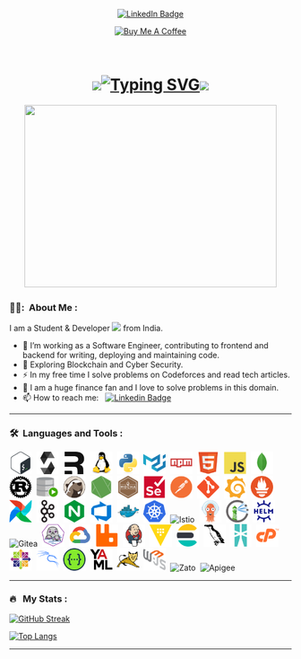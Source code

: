 <!--<p align="center"><img src="https://media.giphy.com/media/M9gbBd9nbDrOTu1Mqx/giphy.gif" width="100"/></p>-->
<p align="center">
<a href="https://www.linkedin.com/in/ezpuns"><img src="https://img.shields.io/badge/LinkedIn-blue?style=for-the-badge&logo=linkedin&logoColor=white" alt="LinkedIn Badge"></a>
</p>
<p align="center">
<a href="https://www.buymeacoffee.com/ezpuns" target="_blank"><img src="https://cdn.buymeacoffee.com/buttons/default-orange.png" alt="Buy Me A Coffee" height="41" width="174"></a>
</p>
<p align="center"><img src="https://komarev.com/ghpvc/?username=D4T4R&style=flat-square&color=blue" alt=""></p>

<h1 align="center"><img src="https://media.giphy.com/media/hvRJCLFzcasrR4ia7z/giphy.gif" width="40"><a href="https://git.io/typing-svg"><img src="https://readme-typing-svg.demolab.com?font=Comic+Sans&size=25&duration=6000&pause=120&color=F7F7F7&center=true&vCenter=true&width=435&lines=Hey+there%2C+Welcome+!!" alt="Typing SVG" /></a><img src="https://media.giphy.com/media/hvRJCLFzcasrR4ia7z/giphy.gif" width="40"></h1>

<p align="center"><img src="https://media.giphy.com/media/gpF1hNYWOFvLa/giphy.gif" width="450" height="325"  /></p>

### 👨‍💻: &nbsp;About Me :

I am a Student & Developer <img src="https://media.giphy.com/media/WUlplcMpOCEmTGBtBW/giphy.gif" width="30"> from India.

- 🔭 I’m working as a Software Engineer, contributing to frontend and backend for writing, deploying and maintaining code.
- 🌱 Exploring Blockchain and Cyber Security.
- ⚡ In my free time I solve problems on Codeforces and read tech articles.
- 💱 I am a huge finance fan and I love to solve problems in this domain.
- 📫 How to reach me: &nbsp; [![Linkedin Badge](https://img.shields.io/badge/-AD-blue?style=flat&logo=Linkedin&logoColor=white)](https://www.linkedin.com/in/ezpuns)

---

### 🛠 &nbsp;Languages and Tools :

<p>
<img src="https://github.com/devicons/devicon/blob/master/icons/bash/bash-original.svg" title="Bash" alt="Bash" width="40" height="40"/>&nbsp;
<img src="https://github.com/devicons/devicon/blob/master/icons/solidity/solidity-original.svg" title="Solidity" alt="Solidity" width="40" height="40"/>&nbsp;
<img src="https://github.com/devicons/devicon/blob/master/icons/remix/remix-original.svg" title="Remix IDE" alt="Remix IDE" width="40" height="40"/>&nbsp;
<!--<img src="https://github.com/Consensys/mythril/blob/develop/static/mythril_new.png" title="Mythril" alt="Mythril" width="40" height="40"/>&nbsp; -->
<img src="https://github.com/devicons/devicon/blob/master/icons/linux/linux-original.svg" title="Linux" alt="Linux" width="40" height="40"/>&nbsp;
<img src="https://github.com/devicons/devicon/blob/master/icons/python/python-original.svg" title="Python" alt="Python" width="40" height="40"/>&nbsp;
<img src="https://github.com/devicons/devicon/blob/master/icons/materialui/materialui-original.svg" title="Material UI" alt="Material UI" width="40" height="40"/>&nbsp;
<img src="https://github.com/devicons/devicon/blob/master/icons/npm/npm-original-wordmark.svg" title="NPM" alt="NPM" width="40" height="40"/>&nbsp;
<img src="https://github.com/devicons/devicon/blob/master/icons/html5/html5-original.svg" title="HTML5" alt="HTML" width="40" height="40"/>&nbsp;
<img src="https://github.com/devicons/devicon/blob/master/icons/javascript/javascript-original.svg" title="JavaScript" alt="JavaScript" width="40" height="40"/>&nbsp;
<img src="https://github.com/devicons/devicon/blob/master/icons/mongodb/mongodb-original.svg" title="MongoDB" alt="MongoDB" width="40" height="40"/>&nbsp;
<img src="https://github.com/devicons/devicon/blob/master/icons/rust/rust-original.svg" title="Rust" alt="Rust" width="40" height="40"/>&nbsp;
<img src="https://github.com/devicons/devicon/blob/master/icons/sqldeveloper/sqldeveloper-original.svg" title="SQLDev"  alt="SQLDev" width="40" height="40"/>&nbsp;
<img src="https://github.com/devicons/devicon/blob/master/icons/dbeaver/dbeaver-original.svg" title="DBeaver" alt="DBeaver" width="40" height="40"/>&nbsp;
<img src="https://github.com/devicons/devicon/blob/master/icons/nodejs/nodejs-plain.svg" title="NodeJS" alt="NodeJS" width="40" height="40"/>&nbsp;
<img src="https://github.com/devicons/devicon/blob/master/icons/mocha/mocha-plain.svg" title="Mocha" alt="Mocha" width="40" height="40"/>&nbsp;
<img src="https://github.com/devicons/devicon/blob/master/icons/selenium/selenium-original.svg" title="Selenium" alt="Selenium" width="40" height="40"/>&nbsp;
<img src="https://github.com/devicons/devicon/blob/master/icons/postman/postman-original.svg" title="Postman" **alt="Postman" width="40" height="40"/>&nbsp;
<img src="https://github.com/devicons/devicon/blob/master/icons/git/git-original.svg" title="Git" **alt="Git" width="40" height="40"/>&nbsp;
<img src="https://github.com/devicons/devicon/blob/master/icons/grafana/grafana-plain.svg" title="Grafana" alt="Grafana" width="40" height="40"/>&nbsp;
<img src="https://github.com/devicons/devicon/blob/master/icons/prometheus/prometheus-original.svg" title="Prometheus" alt="Prometheus" width="40" height="40"/>&nbsp;
<img src="https://github.com/devicons/devicon/blob/master/icons/apacheairflow/apacheairflow-original.svg" title="Airflow" alt="Airflow" width="40" height="40"/>&nbsp;
<img src="https://github.com/devicons/devicon/blob/master/icons/apachekafka/apachekafka-original.svg" title="Kafka" alt="Kafka" width="40" height="40"/>&nbsp;
<img src="https://github.com/devicons/devicon/blob/master/icons/nginx/nginx-original.svg" title="Nginx" alt="Nginx" width="40" height="40"/>&nbsp;
<img src="https://github.com/devicons/devicon/blob/master/icons/azuredevops/azuredevops-plain.svg" title="Azure DevOps" alt="ADO" width="40" height="40"/>&nbsp;
<img src="https://github.com/devicons/devicon/blob/master/icons/docker/docker-original.svg" title="Docker" alt="Docker" width="40" height="40"/>&nbsp;
<img src="https://github.com/devicons/devicon/blob/master/icons/kubernetes/kubernetes-plain.svg" title="Kubernetes" alt="Kubernetes" width="40" height="40"/>&nbsp;
<img src="https://raw.githubusercontent.com/istio/istio/master/logo/istio-bluelogo-whitebackground-unframed.svg" title="Istio ServiceMesh" alt="Istio" width="40" height="39"/>&nbsp;
<img src="https://github.com/devicons/devicon/blob/master/icons/argocd/argocd-original.svg" title="ArgoCD" alt="ArgoCD" width="40" height="40"/>&nbsp;
<img src="https://github.com/devicons/devicon/blob/master/icons/harbor/harbor-original.svg" title="Harbor" alt="Harbor" width="40" height="40"/>&nbsp;
<img src="https://github.com/devicons/devicon/blob/master/icons/helm/helm-original.svg" title="Helm" alt="Helm" width="40" height="40"/>&nbsp;
<img src="https://github.com/go-gitea/gitea/blob/main/assets/logo.svg" title="Gitea" alt="Gitea" width="40" height="40"/>&nbsp;
<img src="https://github.com/devicons/devicon/blob/master/icons/podman/podman-original.svg" title="Podman" alt="Podman" width="40" height="40"/>&nbsp;
<img src="https://github.com/devicons/devicon/blob/master/icons/googlecloud/googlecloud-original.svg" title="GCP" alt="GCP" width="40" height="40"/>&nbsp;
<img src="https://github.com/devicons/devicon/blob/master/icons/rabbitmq/rabbitmq-original.svg" title="RabbitMQ" alt="RabbitMQ" width="40" height="40"/>&nbsp;
<img src="https://github.com/devicons/devicon/blob/master/icons/jenkins/jenkins-original.svg" title="Jenkins" alt="Jenkins" width="40" height="40"/>&nbsp;
<img src="https://github.com/devicons/devicon/blob/master/icons/vault/vault-original.svg" title="Vault" alt="Vault" width="40" height="40"/>&nbsp;
<img src="https://github.com/devicons/devicon/blob/master/icons/elasticsearch/elasticsearch-original.svg" title="ElasticSearch" alt="Elastic" width="40" height="40"/>&nbsp;
<img src="https://github.com/devicons/devicon/blob/master/icons/awk/awk-original.svg" title="Awk" alt="Awk" width="40" height="40"/>&nbsp;
<img src="https://github.com/devicons/devicon/blob/master/icons/ballerina/ballerina-original.svg" title="Ballerina" alt="Ballerina" width="40" height="40"/>&nbsp;
<img src="https://github.com/devicons/devicon/blob/master/icons/cpanel/cpanel-original.svg" title="cPanel" alt="cPanel" width="40" height="40"/>&nbsp;
<img src="https://github.com/devicons/devicon/blob/master/icons/centos/centos-original.svg" title="CentOS" alt="CentOS" width="40" height="40"/>&nbsp;
<img src="https://github.com/devicons/devicon/blob/master/icons/kalilinux/kalilinux-original.svg" title="Kali Linux" alt="Kali Linux" width="40" height="40"/>&nbsp;
<img src="https://github.com/devicons/devicon/blob/master/icons/swagger/swagger-original.svg" title="Swagger" alt="Swagger" width="40" height="40"/>&nbsp;
<img src="https://github.com/devicons/devicon/blob/master/icons/yaml/yaml-original.svg" title="YAML" alt="YAML" width="40" height="40"/>&nbsp;
<img src="https://github.com/devicons/devicon/blob/master/icons/tomcat/tomcat-original.svg" title="Apache Tomcat" alt="Tomcat" width="40" height="40"/>&nbsp;
<img src="https://github.com/devicons/devicon/blob/master/icons/web3js/web3js-original.svg" title="Web3.js" alt="Web3JS" width="40" height="40"/>&nbsp;
<img src="https://github.com/zatosource/zato/blob/main/code/zato-openapi/src/zato/openapi/app/static/swagger-ui/android-chrome-192x192.png" title="Zato" alt="Zato" width="40" height="40"/>&nbsp;
<img src="https://encrypted-tbn0.gstatic.com/images?q=tbn:ANd9GcRivy-Oqgqx4JRPY18gvvMc-nXO7HMbu05zcQ&s" title="Apigee" alt="Apigee" width="40" height="40"/>&nbsp;
</p>

---

### 🔥 &nbsp; My Stats :
[![GitHub Streak](https://my-github-readme-streak-stats-puvtgcyo4-d4t4rs-projects.vercel.app?user=D4T4R&theme=windows-dark)](https://git.io/streak-stats)


[![Top Langs](https://github-readme-stats.vercel.app/api/top-langs/?username=D4T4R&layout=compact&theme=vision-friendly-dark)](https://github.com/anuraghazra/github-readme-stats)

---


